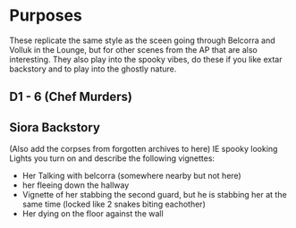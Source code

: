 # Purposes
 These replicate the same style as the sceen going through Belcorra and Volluk in the Lounge, but for other scenes from the AP that are also interesting. They also play into the spooky vibes, do these if you like extar backstory and to play into the ghostly nature.

## D1 - 6 (Chef Murders)

## Siora Backstory
(Also add the corpses from forgotten archives to here)
IE spooky looking Lights you turn on and describe the following vignettes:
- Her Talking with belcorra (somewhere nearby but not here)
- her fleeing down the hallway
- Vignette of her stabbing the second guard, but he is stabbing her at the same time (locked like 2 snakes biting eachother)
- Her dying on the floor against the wall

